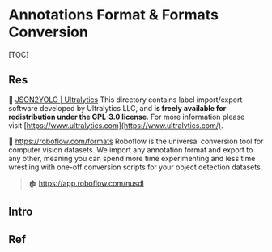 # Annotations Format & Formats Conversion

[TOC]



## Res
🧰 [JSON2YOLO | Ultralytics](https://github.com/ultralytics/JSON2YOLO)
This directory contains label import/export software developed by Ultralytics LLC, and **is freely available for redistribution under the GPL-3.0 license**. For more information please visit [https://www.ultralytics.com](https://www.ultralytics.com/).

📄 https://roboflow.com/formats
Roboflow is the universal conversion tool for computer vision datasets. We import any annotation format and export to any other, meaning you can spend more time experimenting and less time wrestling with one-off conversion scripts for your object detection datasets.

> 🏠 https://app.roboflow.com/nusdl



## Intro



## Ref
[COCO json annotation to YOLO txt format | Stackoverflow]: https://stackoverflow.com/questions/68398965/coco-json-annotation-to-yolo-txt-format

[COCO JSON Format for Object Detection]: https://haobin-tan.netlify.app/ai/computer-vision/object-detection/coco-dataset-format/

[👍 如何将json文件转为yolov5所需的txt文件]: https://blog.csdn.net/yxl_prm/article/details/119857311
